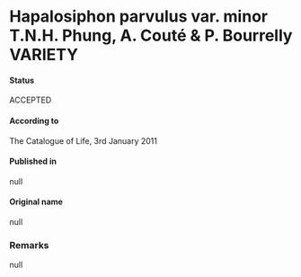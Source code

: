 Hapalosiphon parvulus var. minor T.N.H. Phung, A. Couté & P. Bourrelly VARIETY
=======

#### Status
ACCEPTED

#### According to
The Catalogue of Life, 3rd January 2011

#### Published in
null

#### Original name
null

### Remarks
null